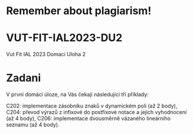 # Remember about plagiarism!
# VUT-FIT-IAL2023-DU2
Vut Fit IAL 2023 Domaci Uloha 2

# Zadani
V první domácí úloze, na Vás čekají následující tři příklady:

C202: implementace zásobníku znaků v dynamickém poli (až 2 body),
C204: převod výrazů z infixové do postfixové notace a jejich vyhodnocení (až 4 body),
C206: implementace dvousměrně vázaného lineárního seznamu (až 4 body).
